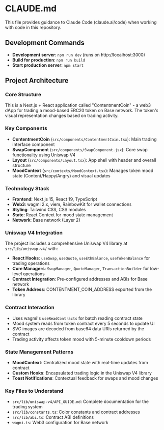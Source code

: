 # CLAUDE.md

This file provides guidance to Claude Code (claude.ai/code) when working with code in this repository.

## Development Commands

- **Development server**: `npm run dev` (runs on http://localhost:3000)
- **Build for production**: `npm run build`
- **Start production server**: `npm start`

## Project Architecture

### Core Structure
This is a Next.js + React application called "ContentmentCoin" - a web3 dApp for trading a mood-based ERC20 token on Base network. The token's visual representation changes based on trading activity.

### Key Components
- **ContentmentCoin** (`src/components/ContentmentCoin.tsx`): Main trading interface component
- **SwapComponent** (`src/components/SwapComponent.jsx`): Core swap functionality using Uniswap V4
- **Layout** (`src/components/Layout.tsx`): App shell with header and overall structure
- **MoodContext** (`src/contexts/MoodContext.tsx`): Manages token mood state (Content/Happy/Angry) and visual updates

### Technology Stack
- **Frontend**: Next.js 15, React 19, TypeScript
- **Web3**: wagmi 2.x, viem, RainbowKit for wallet connections
- **Styling**: Tailwind CSS, CSS modules
- **State**: React Context for mood state management
- **Network**: Base network (Layer 2)

### Uniswap V4 Integration
The project includes a comprehensive Uniswap V4 library at `src/lib/uniswap-v4/` with:
- **React Hooks**: `useSwap`, `useQuote`, `useEthBalance`, `useTokenBalance` for trading operations
- **Core Managers**: `SwapManager`, `QuoteManager`, `TransactionBuilder` for low-level operations
- **Contract Integration**: Pre-configured addresses and ABIs for Base network
- **Token Address**: CONTENTMENT_COIN_ADDRESS exported from the library

### Contract Interaction
- Uses wagmi's `useReadContracts` for batch reading contract state
- Mood system reads from token contract every 5 seconds to update UI
- SVG images are decoded from base64 data URIs returned by the contract
- Trading activity affects token mood with 5-minute cooldown periods

### State Management Patterns
- **MoodContext**: Centralized mood state with real-time updates from contract
- **Custom Hooks**: Encapsulated trading logic in the Uniswap V4 library
- **Toast Notifications**: Contextual feedback for swaps and mood changes

### Key Files to Understand
- `src/lib/uniswap-v4/API_GUIDE.md`: Complete documentation for the trading system
- `src/lib/constants.ts`: Color constants and contract addresses
- `src/lib/abi.ts`: Contract ABI definitions
- `wagmi.ts`: Web3 configuration for Base network